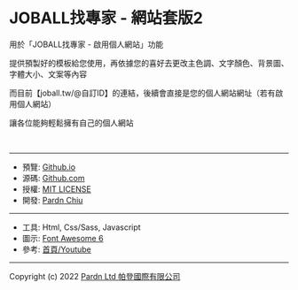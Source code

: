 # JOBALL找專家 - 網站套版2

用於「JOBALL找專家 - 啟用個人網站」功能

提供預製好的模板給您使用，再依據您的喜好去更改主色調、文字顏色、背景圖、字體大小、文案等內容

而目前【joball.tw/@自訂ID】的連結，後續會直接是您的個人網站網址（若有啟用個人網站）

讓各位能夠輕鬆擁有自己的個人網站

<br>

***

- 預覽: [Github.io](https://pardnchiu.github.io/joball-template-2/)
- 源碼: [Github.com](https://github.com/pardnchiu/joball-template-2/)
- 授權: [MIT LICENSE](https://github.com/pardnchiu/joball-template-2/blob/main/LICENSE)
- 開發: [Pardn Chiu](https://joball.tw/@pardnltd)

***

- 工具: Html, Css/Sass, Javascript
- 圖示: [Font Awesome 6](https://fontawesome.com)
- 參考: [首頁/Youtube](https://www.youtube.com/watch?v=mq0xJxOTiYo)

***

<!-- | index |
|---|
| ![index](./preview/index.png) |

| portfolio |
|---|
| ![album](./preview/portfolio.png) | -->

Copyright (c) 2022 [Pardn Ltd 帕登國際有限公司](https://joball.tw/@pardnltd)

